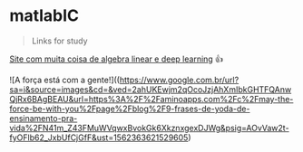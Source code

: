 # matlabIC


> Links for study

[Site com muita coisa de algebra linear e deep learning](https://hadrienj.github.io/about/) :+1:


![A força está com a gente!]((https://www.google.com.br/url?sa=i&source=images&cd=&ved=2ahUKEwjm2qOcoJzjAhXmIbkGHTFQAnwQjRx6BAgBEAU&url=https%3A%2F%2Faminoapps.com%2Fc%2Fmay-the-force-be-with-you%2Fpage%2Fblog%2F9-frases-de-yoda-de-ensinamento-pra-vida%2FN41m_Z43FMuWVqwxBvokGk6XkznxgexDJWg&psig=AOvVaw2t-fyOFlb62_JxbUfCjGfF&ust=1562363621529605)
